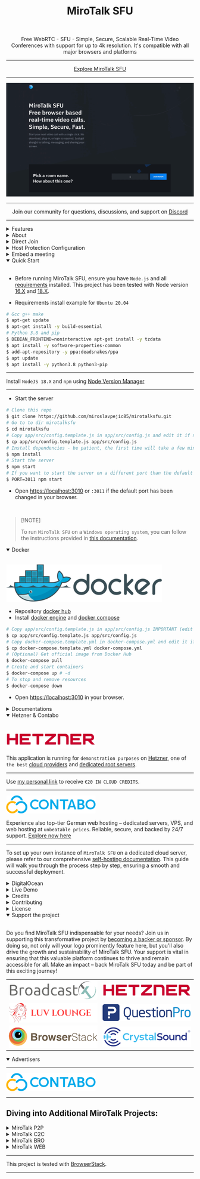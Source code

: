 <h1 align="center">MiroTalk SFU</h1>

<br />

<p align="center">Free WebRTC - SFU - Simple, Secure, Scalable Real-Time Video Conferences with support for up to 4k resolution. It's compatible with all major browsers and platforms</p>

<hr />

<p align="center">
    <a href="https://sfu.mirotalk.com/">Explore MiroTalk SFU</a>
</p>

<hr />

<p align="center">
    <a href="https://sfu.mirotalk.com/">
        <img src="public/images/mirotalksfu-header.gif">
    </a>
</p>

<hr />

<p align="center">
    Join our community for questions, discussions, and support on <a href="https://discord.gg/rgGYfeYW3N">Discord</a>
</p>

<hr />

<details>
<summary>Features</summary>

<br/>

-   Is `100% Free` - `Open Source (AGPLv3)` - `Self Hosted` and [PWA](https://en.wikipedia.org/wiki/Progressive_web_application)!
-   Unlimited conference rooms with no time limitations.
-   Live broadcasting streaming.
-   Translated into 133 languages.
-   Host protection to prevent unauthorized access.
-   User auth to prevent unauthorized access.
-   JWT.io securely manages credentials for host configurations and user authentication, enhancing security and streamlining processes.
-   Room password protection.
-   Room lobby, central gathering space.
-   Room spam mitigations, focused on preventing spam.
-   Geolocation, identification or estimation of the real-world geographic location of the participants.
-   Compatible with desktop and mobile devices.
-   Optimized mobile room URL sharing.
-   Webcam streaming with front and rear camera support for mobile devices.
-   Broadcasting, distribution of audio or video content to a wide audience.
-   Crystal-clear audio streaming with speaking detection and volume indicators.
-   Screen sharing for presentations.
-   File sharing with drag-and-drop support.
-   Choose your audio input, output, and video source.
-   Supports video quality up to 4K.
-   Supports advance Picture-in-Picture (PiP) offering a more streamlined and flexible viewing experience.
-   Record your screen, audio, and video locally or on your Server.
-   Snapshot video frames and save them as PNG images.
-   Chat with an Emoji Picker for expressing feelings, private messages, Markdown support, and conversation saving.
-   ChatGPT (powered by OpenAI) for answering questions, providing information, and connecting users to relevant resources.
-   Speech recognition, execute the app features simply with your voice.
-   Push-to-talk functionality, similar to a walkie-talkie.
-   Advanced collaborative whiteboard for teachers.
-   Real-time sharing of YouTube embed videos, video files (MP4, WebM, OGG), and audio files (MP3).
-   Full-screen mode with one-click video element zooming and pin/unpin.
-   Customizable UI themes.
-   Right-click options on video elements for additional controls.
-   Supports [REST API](app/api/README.md) (Application Programming Interface).
-   Integration with [Slack](https://api.slack.com/apps/) for enhanced communication.
-   Utilizes [Sentry](https://sentry.io/) for error reporting.
-   And much more...

</details>

<details>
<summary>About</summary>

<br>

-   [Presentation](https://www.canva.com/design/DAE693uLOIU/view)
-   [Video Overview](https://www.youtube.com/watch?v=_IVn2aINYww)

</details>

<details>
<summary>Direct Join</summary>

<br/>

-   You can `directly join a room` by using link like:
-   https://sfu.mirotalk.com/join?room=test&roomPassword=0&name=mirotalksfu&audio=0&video=0&screen=0&notify=0

    | Params       | Type           | Description     |
    | ------------ | -------------- | --------------- |
    | room         | string         | Room Id         |
    | roomPassword | string/boolean | Room password   |
    | name         | string         | User name       |
    | audio        | boolean        | Audio stream    |
    | video        | boolean        | Video stream    |
    | screen       | boolean        | Screen stream   |
    | notify       | boolean        | Welcome message |
    | hide         | boolean        | Hide myself     |
    | token        | string         | JWT             |

</details>

<details>
<summary>Host Protection Configuration</summary>

<br/>

When [host.protected](https://docs.mirotalk.com/mirotalk-sfu/host-protection/) or `host.user_auth` is enabled, the host/users can provide a valid token for direct joining the room as specified in the `app/src/config.js` file.

| Params           | Value                                                                            | Description                                                                            |
| ---------------- | -------------------------------------------------------------------------------- | -------------------------------------------------------------------------------------- |
| `host.protected` | `true` if protection is enabled, `false` if not (default false)                  | Requires the host to provide a valid username and password during room initialization. |
| `host.user_auth` | `true` if user authentication is required, `false` if not (default false).       | Determines whether host authentication is required.                                    |
| `host.users`     | JSON array with user objects: `{"username": "username", "password": "password"}` | List of valid host users with their credentials.                                       |

Example:

```js
    host: {
        protected: true,
        user_auth: true,
        users: [
            {
                username: 'username',
                password: 'password',
            },
            {
                username: 'username2',
                password: 'password2',
            },
            //...
        ],
    },
```

</details>

<details>
<summary>Embed a meeting</summary>

<br/>

To embed a meeting in `your service or app` using an iframe, use the following code:

```html
<iframe
    allow="camera; microphone; display-capture; fullscreen; clipboard-read; clipboard-write; autoplay"
    src="https://sfu.mirotalk.com/newroom"
    style="height: 100vh; width: 100vw; border: 0px;"
></iframe>
```

</details>

<details open>
<summary>Quick Start</summary>

<br/>

-   Before running MiroTalk SFU, ensure you have `Node.js` and all [requirements](https://mediasoup.org/documentation/v3/mediasoup/installation/#requirements) installed. This project has been tested with Node version [16.X](https://nodejs.org/en/blog/release/v16.15.1/) and [18.X](https://nodejs.org/en/download).

-   Requirements install example for `Ubuntu 20.04`

```bash
# Gcc g++ make
$ apt-get update
$ apt-get install -y build-essential
# Python 3.8 and pip
$ DEBIAN_FRONTEND=noninteractive apt-get install -y tzdata
$ apt install -y software-properties-common
$ add-apt-repository -y ppa:deadsnakes/ppa
$ apt update
$ apt install -y python3.8 python3-pip
```

---

Install `NodeJS 18.X` and `npm` using [Node Version Manager](https://docs.mirotalk.com/nvm/nvm/)

---

-   Start the server

```bash
# Clone this repo
$ git clone https://github.com/miroslavpejic85/mirotalksfu.git
# Go to to dir mirotalksfu
$ cd mirotalksfu
# Copy app/src/config.template.js in app/src/config.js and edit it if needed
$ cp app/src/config.template.js app/src/config.js
# Install dependencies - be patient, the first time will take a few minutes, in the meantime have a good coffee ;)
$ npm install
# Start the server
$ npm start
# If you want to start the server on a different port than the default use an env var
$ PORT=3011 npm start
```

-   Open [https://localhost:3010](https://localhost:3010) or `:3011` if the default port has been changed in your browser.

<br/>

> \[!NOTE]
>
> To run `MiroTalk SFU` on a `Windows operating system`, you can follow the instructions provided in [this documentation](https://github.com/miroslavpejic85/mirotalksfu/issues/99#issuecomment-1586073853).

</details>

<details open>
<summary>Docker</summary>

<br/>

![docker](public/images/docker.png)

-   Repository [docker hub](https://hub.docker.com/r/mirotalk/sfu)
-   Install [docker engine](https://docs.docker.com/engine/install/) and [docker compose](https://docs.docker.com/compose/install/)

```bash
# Copy app/src/config.template.js in app/src/config.js IMPORTANT (edit it according to your needs)
$ cp app/src/config.template.js app/src/config.js
# Copy docker-compose.template.yml in docker-compose.yml and edit it if needed
$ cp docker-compose.template.yml docker-compose.yml
# (Optional) Get official image from Docker Hub
$ docker-compose pull
# Create and start containers
$ docker-compose up # -d
# To stop and remove resources
$ docker-compose down
```

-   Open [https://localhost:3010](https://localhost:3010) in your browser.

</details>

<details>
<summary>Documentations</summary>

<br>

-   `Ngrok/HTTPS:` You can start a video conference directly from your local PC and make it accessible from any device outside your network by following [these instructions](docs/ngrok.md), or expose it directly on [HTTPS](app/ssl/README.md).

-   `Self-hosting:` For `self-hosting MiroTalk SFU` on your own dedicated server, please refer to [this comprehensive guide](docs/self-hosting.md). It will provide you with all the necessary instructions to get your MiroTalk SFU instance up and running smoothly.

-   `Rest API:` The [API documentation](https://docs.mirotalk.com/mirotalk-sfu/api/) uses [swagger](https://swagger.io/) at https://localhost:3010/api/v1/docs or check it on live [here](https://sfu.mirotalk.com/api/v1/docs).

```bash
# The response will give you a entrypoint / Room URL for your meeting.
$ curl -X POST "http://localhost:3010/api/v1/meeting" -H "authorization: mirotalksfu_default_secret" -H "Content-Type: application/json"
$ curl -X POST "https://sfu.mirotalk.com/api/v1/meeting" -H "authorization: mirotalksfu_default_secret" -H "Content-Type: application/json"
# The response will give you a entrypoint / URL for the direct join to the meeting.
$ curl -X POST "http://localhost:3010/api/v1/join" -H "authorization: mirotalksfu_default_secret" -H "Content-Type: application/json" --data '{"room":"test","roomPassword":"false","name":"mirotalksfu","audio":"false","video":"false","screen":"false","notify":"false"}'
$ curl -X POST "https://sfu.mirotalk.com/api/v1/join" -H "authorization: mirotalksfu_default_secret" -H "Content-Type: application/json" --data '{"room":"test","roomPassword":"false","name":"mirotalksfu","audio":"false","video":"false","screen":"false","notify":"false"}'
# The response will give you a entrypoint / URL for the direct join to the meeting with a token.
$ curl -X POST "http://localhost:3010/api/v1/join" -H "authorization: mirotalksfu_default_secret" -H "Content-Type: application/json" --data '{"room":"test","roomPassword":"false","name":"mirotalksfu","audio":"false","video":"false","screen":"false","notify":"false","token":{"username":"username","password":"password","presenter":"true", "expire":"1h"}}'
$ curl -X POST "https://sfu.mirotalk.com/api/v1/join" -H "authorization: mirotalksfu_default_secret" -H "Content-Type: application/json" --data '{"room":"test","roomPassword":"false","name":"mirotalksfu","audio":"false","video":"false","screen":"false","notify":"false","token":{"username":"username","password":"password","presenter":"true", "expire":"1h"}}'
# The response will give you a valid token for a meeting (default diabled)
$ curl -X POST "http://localhost:3010/api/v1/token" -H "authorization: mirotalksfu_default_secret" -H "Content-Type: application/json" --data '{"username":"username","password":"password","presenter":"true", "expire":"1h"}'
$ curl -X POST "https://sfu.mirotalk.com/api/v1/token" -H "authorization: mirotalksfu_default_secret" -H "Content-Type: application/json" --data '{"username":"username","password":"password","presenter":"true", "expire":"1h"}'
```

</details>

<details open>
<summary>Hetzner & Contabo</summary>

<br/>

[![Hetzner](public/sponsors/Hetzner.png)](https://hetzner.cloud/?ref=XdRifCzCK3bn)

This application is running for `demonstration purposes` on [Hetzner](https://www.hetzner.com/), one of `the best` [cloud providers](https://www.hetzner.com/cloud) and [dedicated root servers](https://www.hetzner.com/dedicated-rootserver).

---

Use [my personal link](https://hetzner.cloud/?ref=XdRifCzCK3bn) to receive `€⁠20 IN CLOUD CREDITS`.

---

[![Contabo](public/advertisers/ContaboLogo.png)](https://www.dpbolvw.net/click-101027391-14462707)

Experience also top-tier German web hosting – dedicated servers, VPS, and web hosting at `unbeatable prices`. Reliable, secure, and backed by 24/7 support. [Explore now here](https://www.dpbolvw.net/click-101027391-14462707)

---

To set up your own instance of `MiroTalk SFU` on a dedicated cloud server, please refer to our comprehensive [self-hosting documentation](https://docs.mirotalk.com/mirotalk-sfu/self-hosting/). This guide will walk you through the process step by step, ensuring a smooth and successful deployment.

</details>

<details>
<summary>DigitalOcean</summary>

<br/>

[![DigitalOcean Referral Badge](https://web-platforms.sfo2.cdn.digitaloceanspaces.com/WWW/Badge%201.svg)](https://www.digitalocean.com/?refcode=1070207afbb1&utm_campaign=Referral_Invite&utm_medium=Referral_Program&utm_source=badge)

For personal use, you can start with a single $5 a month cloud server and scale up as needed. You can use [this link](https://m.do.co/c/1070207afbb1) to get a `$100 credit for the first 60 days`.

</details>

<details>
<summary>Live Demo</summary>

<br/>

<a target="_blank" href="https://hetzner.cloud/?ref=XdRifCzCK3bn"><img src="public/sponsors/Hetzner.png" style="width: 220px;"></a>

https://sfu.mirotalk.com

[![mirotalksfu-qr](public/images/mirotalksfu-qr.png)](https://sfu.mirotalk.com/)

</details>

<details>
<summary>Credits</summary>

<br/>

-   [Davide Pacilio](https://cruip.com/demos/solid/) (html template)
-   [Dirk Vanbeveren](https://github.com/Dirvann) (sfu logic)
-   [Mediasoup](https://mediasoup.org) (sfu server)

</details>

<details>
<summary>Contributing</summary>

<br/>

-   Contributions are welcome and greatly appreciated!
-   Just run before `npm run lint`

</details>

<details>
<summary>License</summary>

<br/>

[![AGPLv3](public/images/AGPLv3.png)](LICENSE)

MiroTalk SFU is free and open-source under the terms of AGPLv3 (GNU Affero General Public License v3.0). Please `respect the license conditions`, In particular `modifications need to be free as well and made available to the public`. Get a quick overview of the license at [Choose an open source license](https://choosealicense.com/licenses/agpl-3.0/).

To obtain a [MiroTalk SFU license](https://docs.mirotalk.com/license/licensing-options/) with terms different from the AGPLv3, you can conveniently make your [purchase on CodeCanyon](https://codecanyon.net/item/mirotalk-sfu-webrtc-realtime-video-conferences/40769970). This allows you to tailor the licensing conditions to better suit your specific requirements.

</details>

<details open>
<summary>Support the project</summary>

<br/>

Do you find MiroTalk SFU indispensable for your needs? Join us in supporting this transformative project by [becoming a backer or sponsor](https://github.com/sponsors/miroslavpejic85). By doing so, not only will your logo prominently feature here, but you'll also drive the growth and sustainability of MiroTalk SFU. Your support is vital in ensuring that this valuable platform continues to thrive and remain accessible for all. Make an impact – back MiroTalk SFU today and be part of this exciting journey!

|                                                                                   |                                                                                        |
| --------------------------------------------------------------------------------- | -------------------------------------------------------------------------------------- |
| [![BroadcastX](public/sponsors/BroadcastX.png)](https://broadcastx.de/)           | [![Hetzner](public/sponsors/HetznerLogo.png)](https://hetzner.cloud/?ref=XdRifCzCK3bn) |
| [![LuvLounge](public/sponsors/LuvLounge.png)](https://luvlounge.ca)               | [![QuestionPro](public/sponsors/QuestionPro.png)](https://www.questionpro.com)         |
| [![BrowserStack](public/sponsors/BrowserStack.png)](https://www.browserstack.com) | [![CrystalSound](public/sponsors/CrystalSound.png)](https://crystalsound.ai)           |

</details>

<details open>
<summary>Advertisers</summary>

---

[![Contabo](public/advertisers/ContaboLogo.png)](https://www.dpbolvw.net/click-101027391-14462707)

---

</details>

## Diving into Additional MiroTalk Projects:

<details>
<summary>MiroTalk P2P</summary>

<br/>

Try also [MiroTalk P2P](https://github.com/miroslavpejic85/mirotalk) `peer to peer` real-time video conferences, optimized for small groups. `Unlimited time, unlimited concurrent rooms` each having 5-8 participants.

</details>

<details>
<summary>MiroTalk C2C</summary>

<br>

Try also [MiroTalk C2C](https://github.com/miroslavpejic85/mirotalkc2c) `peer to peer` real-time video conferences, optimized for cam 2 cam. `Unlimited time, unlimited concurrent rooms` each having 2 participants.

</details>

<details>
<summary>MiroTalk BRO</summary>

<br>

Try also [MiroTalk BRO](https://github.com/miroslavpejic85/mirotalkbro) `Live broadcast` (peer to peer) live video, audio and screen stream to all connected users (viewers). `Unlimited time, unlimited concurrent rooms` each having a broadcast and many viewers.

</details>

<details>
<summary>MiroTalk WEB</summary>

<br>

Try also [MiroTalk WEB](https://github.com/miroslavpejic85/mirotalkwebrtc) a platform that allows for the management of an `unlimited number of users`. Each user must register with their email, username, and password, after which they gain access to their `personal dashboard`. Within the dashboard, users can `manage their rooms and schedule meetings` using the desired version of MiroTalk on a specified date and time. Invitations to these meetings can be sent via email, shared through the web browser, or sent via SMS.

</details>

---

This project is tested with [BrowserStack](https://www.browserstack.com).

---
